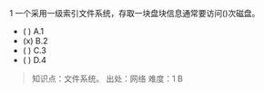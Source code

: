 1
一个采用一级索引文件系统，存取一块盘块信息通常要访问()次磁盘。
- ( ) A.1 
- (x) B.2 
- ( ) C.3 
- ( ) D.4

> 知识点：文件系统。
> 出处：网络
> 难度：1
> B
